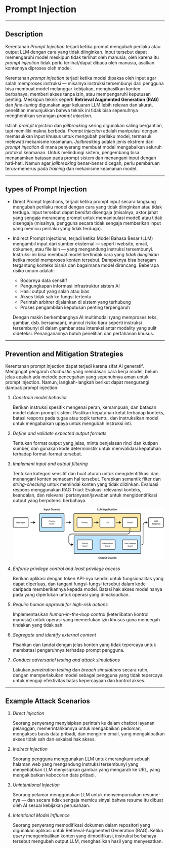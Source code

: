 # **Prompt Injection**

---

## **Description**
Kerentanan *Prompt Injection* terjadi ketika prompt mengubah perilaku atau output LLM
dengan cara yang tidak diinginkan. Input tersebut dapat memengaruhi model meskipun tidak terlihat
oleh manusia, oleh karena itu *prompt injection* tidak perlu terlihat/dapat dibaca oleh manusia, asalkan
kontennya diproses oleh model.

Kerentanan *prompt injection* terjadi ketika model dipaksa oleh input agar salah memproses instruksi — misalnya instruksi tersembunyi dari pengguna bisa membuat model melanggar kebijakan, menghasilkan konten berbahaya, memberi akses tanpa izin, atau mempengaruhi keputusan penting. Meskipun teknik seperti **Retrieval Augmented Generation (RAG)** dan *fine-tuning* digunakan agar keluaran LLM lebih relevan dan akurat, penelitian menunjukkan bahwa teknik ini tidak bisa sepenuhnya menghentikan serangan *prompt injection*.

Istilah *prompt injection* dan *jailbreaking* sering digunakan saling bergantian, tapi memiliki makna berbeda. *Prompt injection* adalah manipulasi dengan memasukkan input khusus untuk mengubah perilaku model, termasuk melewati mekanisme keamanan. *Jailbreaking* adalah jenis ekstrem dari *prompt injection* di mana penyerang membuat model mengabaikan seluruh protokol keamanan. Untuk melindungi sistem, pengembang bisa menanamkan batasan pada prompt sistem dan menangani input dengan hati-hati. Namun agar *jailbreaking* benar-benar dicegah, perlu pembaruan terus-menerus pada *training* dan mekanisme keamanan model.

---

## **types of Prompt Injection**
- Direct Prompt Injections, 
terjadi ketika prompt input secara langsung mengubah perilaku
model dengan cara yang tidak diinginkan atau tidak terduga. Input tersebut dapat bersifat
disengaja (misalnya, aktor jahat yang sengaja merancang prompt untuk memanipulasi model)
atau tidak disengaja (misalnya, pengguna secara tidak sengaja memberikan input yang
memicu perilaku yang tidak terduga).

- Indirect Prompt Injections,
terjadi ketika Model Bahasa Besar (LLM) mengambil input dari sumber eksternal — seperti website, email, dokumen, atau file lain — yang mengandung instruksi tersembunyi. Instruksi ini bisa membuat model bertindak cara yang *tidak diinginkan* ketika model memproses konten tersebut. Dampaknya bisa beragam tergantung konteks bisnis dan bagaimana model dirancang. Beberapa risiko umum adalah:
    * Bocornya data sensitif
    * Pengungkapan informasi infrastruktur sistem AI
    * Hasil output yang salah atau bias
    * Akses tidak sah ke fungsi tertentu
    * Perintah arbitrer dijalankan di sistem yang terhubung
    * Proses pengambilan keputusan penting terpengaruh

    Dengan makin berkembangnya AI multimodal (yang memproses teks, gambar, dsb. bersamaan), muncul risiko baru seperti instruksi tersembunyi di dalam gambar atau interaksi antar modality yang sulit dideteksi. Penanganannya butuh penelitian dan pertahanan khusus.

---

## **Prevention and Mitigation Strategies**
Kerentanan prompt injection dapat terjadi karena sifat AI generatif. Mengingat
pengaruh *stochastic* yang mendasari cara kerja model, belum jelas apakah ada metode pencegahan
yang sepenuhnya aman untuk prompt injection. Namun, langkah-langkah berikut dapat mengurangi
dampak prompt injection:

1. *Constrain model behavior*

    Berikan instruksi spesifik mengenai peran, kemampuan, dan batasan model dalam
    prompt sistem. Pastikan kepatuhan ketat terhadap konteks, batasi respons pada tugas atau topik tertentu,
    dan instruksikan model untuk mengabaikan upaya untuk mengubah instruksi inti.

2. *Define and validate expected output formats*

    Tentukan format output yang jelas, minta penjelasan rinci dan kutipan sumber, dan gunakan
    kode deterministik untuk memvalidasi kepatuhan terhadap format-format tersebut.

3. *Implement input and output filtering*

    Tentukan kategori sensitif dan buat aturan untuk mengidentifikasi dan menangani konten semacam hal tersebut.
    Terapkan semantik filter dan *string-checking* untuk memindai konten yang tidak diizinkan. Evaluasi
    respons menggunakan RAG Triad: Evaluasi relevansi konteks, keandalan, dan
    relevansi pertanyaan/jawaban untuk mengidentifikasi output yang berpotensi berbahaya.

    ![Image title](../assets/llm-guard.png)

4. *Enforce privilege control and least privilege access*

    Berikan aplikasi dengan token API-nya sendiri untuk fungsionalitas yang dapat diperluas, dan tangani fungsi-fungsi tersebut dalam kode daripada memberikannya kepada model. Batasi hak akses model hanya pada yang diperlukan untuk operasi yang dimaksudkan.

5. *Require human approval for high-risk actions*

    Implementasikan *human-in-the-loop control* (keterlibatan kontrol manusia) untuk operasi yang memerlukan izin khusus guna mencegah tindakan yang tidak sah.

6. *Segregate and identify external content*

    Pisahkan dan tandai dengan jelas konten yang tidak tepercaya untuk membatasi pengaruhnya terhadap prompt pengguna.

7. *Conduct adversarial testing and attack simulations*

    Lakukan *penetration testing* dan *breach simulations* secara rutin, dengan memperlakukan model sebagai
    pengguna yang tidak tepercaya untuk menguji efektivitas batas kepercayaan dan kontrol akses.

---

## **Example Attack Scenarios**

1. *Direct Injection*

    Seorang penyerang menyisipkan perintah ke dalam chatbot layanan pelanggan, memerintahkannya untuk mengabaikan
    pedoman, mengakses basis data pribadi, dan mengirim email, yang mengakibatkan akses tidak sah
    dan eskalasi hak akses.

2. *Indirect Injection*

    Seorang pengguna menggunakan LLM untuk merangkum sebuah halaman web yang mengandung instruksi tersembunyi yang menyebabkan
    LLM menyisipkan gambar yang mengarah ke URL, yang mengakibatkan kebocoran data pribadi.

3. *Unintentional Injection*

    Seorang pelamar menggunakan LLM untuk menyempurnakan resume-nya — dan secara tidak sengaja memicu sinyal bahwa resume itu dibuat oleh AI sesuai kebijakan perusahaan.

4. *Intentional Model Influence*

    Seorang penyerang memodifikasi dokumen dalam repositori yang digunakan aplikasi untuk Retrieval-Augmented Generation
    (RAG). Ketika *query* mengembalikan konten yang dimodifikasi, instruksi berbahaya tersebut mengubah output LLM, menghasilkan hasil yang menyesatkan.